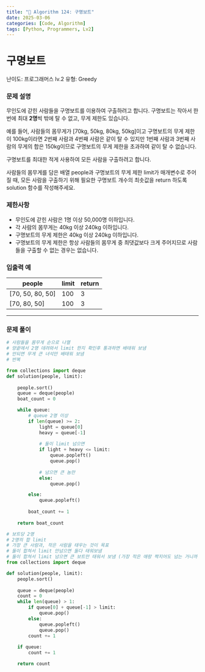 ```yaml
---
title: "🧠 Algorithm 124: 구명보트"
date: 2025-03-06
categories: [Code, Algorithm]
tags: [Python, Programmers, Lv2]
---
```


# 구명보트

난이도: 프로그래머스 lv.2
유형: Greedy

### **문제 설명**

무인도에 갇힌 사람들을 구명보트를 이용하여 구출하려고 합니다. 구명보트는 작아서 한 번에 최대 **2명**씩 밖에 탈 수 없고, 무게 제한도 있습니다.

예를 들어, 사람들의 몸무게가 [70kg, 50kg, 80kg, 50kg]이고 구명보트의 무게 제한이 100kg이라면 2번째 사람과 4번째 사람은 같이 탈 수 있지만 1번째 사람과 3번째 사람의 무게의 합은 150kg이므로 구명보트의 무게 제한을 초과하여 같이 탈 수 없습니다.

구명보트를 최대한 적게 사용하여 모든 사람을 구출하려고 합니다.

사람들의 몸무게를 담은 배열 people과 구명보트의 무게 제한 limit가 매개변수로 주어질 때, 모든 사람을 구출하기 위해 필요한 구명보트 개수의 최솟값을 return 하도록 solution 함수를 작성해주세요.

### 제한사항

- 무인도에 갇힌 사람은 1명 이상 50,000명 이하입니다.
- 각 사람의 몸무게는 40kg 이상 240kg 이하입니다.
- 구명보트의 무게 제한은 40kg 이상 240kg 이하입니다.
- 구명보트의 무게 제한은 항상 사람들의 몸무게 중 최댓값보다 크게 주어지므로 사람들을 구출할 수 없는 경우는 없습니다.

### 입출력 예

| people | limit | return |
| --- | --- | --- |
| [70, 50, 80, 50] | 100 | 3 |
| [70, 80, 50] | 100 | 3 |

---

### 문제 풀이

```python
# 사람들을 몸무게 순으로 나열
# 양끝에서 2명 데려와서 limit 한지 확인후 통과하면 배태워 보냄
# 안되면 무게 큰 녀석만 배태워 보냄
# 반복

from collections import deque
def solution(people, limit):
    
    people.sort()
    queue = deque(people)
    boat_count = 0

    while queue:
        # queue 2명 이상
        if len(queue) >= 2:
            light = queue[0]
            heavy = queue[-1]
            
            # 둘이 limit 넘으면 
            if light + heavy <= limit:
                queue.popleft()
                queue.pop()
                
            # 넘으면 큰 놈만
            else:
                queue.pop()

        else:
            queue.popleft()
            
        boat_count += 1
        
    return boat_count
```

```python
# 보트당 2명
# 2명의 합 limit
# 가장 큰 사람과, 작은 사람을 태우는 것이 목표
# 둘이 합쳐서 limit 안넘으면 둘다 태워보냄
# 둘이 합쳐서 limit 넘으면 큰 보트만 태워서 보냄 (가장 작은 애랑 짝지어도 넘는 거니까 어차피 혼자서 가야되는 상황)
from collections import deque

def solution(people, limit):
    people.sort()
    
    queue = deque(people)
    count = 0
    while len(queue) > 1:
        if queue[0] + queue[-1] > limit:
            queue.pop()
        else:
            queue.popleft()
            queue.pop()
        count += 1
    
    if queue:
        count += 1

    return count
```